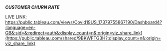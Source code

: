 ***CUSTOMER CHURN RATE***

LIVE LINK: https://public.tableau.com/views/Covid19US_17379755867190/Dashboard4?:language=en-GB&:sid=&:redirect=auth&:display_count=n&:origin=viz_share_link](https://public.tableau.com/shared/9BKWFTG3H?:display_count=n&:origin=viz_share_link)
